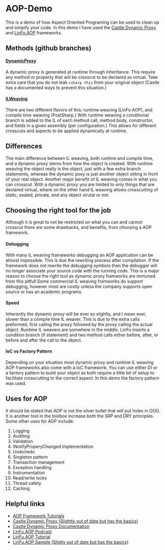 # AOP-Demo
This is a demo of how Aspect Oriented Programing can be used to clean up and simpify your code.  In this demo I have used the [Castle Dynamic Proxy](https://github.com/castleproject/Core) and [LinFo.AOP](https://github.com/philiplaureano/LinFu) frameworks.
## Methods (github branches)
#### [DynamicProxy](https://github.com/StummeJ/AOP-Demo/tree/DynamicProxy)
A dynamic proxy is generated at runtime through inheritance.  This require any method or property that will be crosscut to be declared as virtual.  Take extra care that you do not leak ```csharp this``` from your original object (Castle has a documented ways to prevent this situation.)
#### [ILWeaving](https://github.com/StummeJ/AOP-Demo/tree/ILWeaving)
There are two different flavors of this: runtime weaving (LinFo.AOP), and compile time weaving (PostSharp.)  With runtime weaving a conditional branch is added to the IL of each method call, method body, constructor, and fields in a given assembly (per configuration.)  This allows for different crosscuts and aspects to be applied dynamically at runtime.  

## Differences
The main difference between IL weaving, both runtime and compile time, and a dynamic proxy stems from how the object is created.  With runtime weaving the object really is the object, just with a few extra branch statements, whereas the dynamic poxy is just another object sitting in front of your real object.  Another major benefit of IL weaving comes in what you can crosscut.  With a dynamic proxy you are limited to only things that are declared virtual, where on the other hand IL weaving allows crosscutting of static, sealed, private, and any object virutal or not.

## Choosing the right tool for the job
Although it is great to not be restricted on what you can and cannot crosscut there are some drawbacks, and benefits, from choosing a AOP framework.
#### Debugging
With many IL weaving frameworks debugging an AOP application can be almost impossible.  This is due the rewriting process after compilation.  If the framework does not rewrite the debugging symbols then the debugger will no longer associate your source code with the running code.  This is a major reason to choose the right tool as dynamic proxy framworks are immuned from this pitfull.Some commercial IL weaving framworks do support debugging, however most are costly unless the company supports open source or has an academic programs.
#### Speed
Inherently the dynamic proxy will be ever so slightly, and I mean ever, slower than a compile time IL weaver.  This is due to the extra calls preformed, first calling the proxy followed by the proxy calling the actual object.  Runtime IL weavers are somwhere in the middle.  LinFu inserts a condition branch (if statement) and two method calls either before, after, or before and after the call to the object.
#### IoC vs Factory Pattern
Depending on your situation most dynamic proxy and runtime IL weaving AOP frameworks also come with a IoC framework.  You can use either DI or a factory pattern to build your object as both require a little bit of setup to facilitate crosscutting to the correct aspect.  In this demo the factory pattern was used.

## Uses for AOP
It should be stated that AOP is not the silver bullet that will put holes in OOD.  It is another tool in the toolbox increase both the SRP and DRY principles.  Some other uses for AOP include:

1. Logging
2. Auditing
3. Validation
4. INotifyProperyChanged implementation
5. Undo/redo
6. Singleton pattern
7. Transaction management
8. Exception handling
9. Instrumentation
10. Read/write locks
11. Thread safety
13. Caching

## Helpful links
* [AOP Framework Tutorials](http://www.codeproject.com/Articles/140042/Aspect-Examples-INotifyPropertyChanged-via-Aspects)
* [Castle Dynamic Proxy (Slightly out of date but has the basics)](http://kozmic.net/dynamic-proxy-tutorial/)
* [Castle Dynamic Proxy Documentation](https://github.com/castleproject/Core/blob/master/docs/dynamicproxy.md)
* [LinFu.AOP Podcast](http://hanselminutes.com/213/aspect-oriented-programming-aop-and-linfu-with-philip-laureano)
* [LinFu.AOP Tutorial](http://bartwullems.blogspot.com/2010/06/introducing-linfu-framework.html)
* [LinFu.AOP Sample (Sligtly out of date but has the basics)](https://github.com/philiplaureano/LinFu.AOP.Examples)
